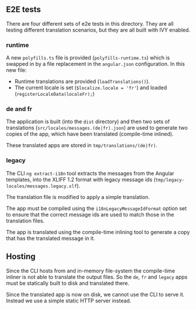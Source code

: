 ## E2E tests

There are four different sets of e2e tests in this directory. They are all testing different
translation scenarios, but they are all built with IVY enabled.

### runtime

A new `polyfills.ts` file is provided (`polyfills-runtime.ts`) which is swapped in by a file
replacement in the `angular.json` configuration. In this new file:
 * Runtime translations are provided (`loadTranslations()`).
 * The current locale is set (`$localize.locale = 'fr'`) and loaded (`registerLocaleData(localeFr);`)

### de and fr

The application is built (into the `dist` directory) and then two sets of translations
(`src/locales/messages.(de|fr).json`) are used to generate two copies of the app, which have
been translated (compile-time inlined).

These translated apps are stored in `tmp/translations/(de|fr)`.

### legacy

The CLI `ng extract-i18n` tool extracts the messages from the Angular templates, into the XLIFF 1.2
format with legacy message ids (`tmp/legacy-locales/messages.legacy.xlf`).

The translation file is modified to apply a simple translation.

The app must be compiled using the `i18nLegacyMessageIdFormat` option set to ensure that the correct
message ids are used to match those in the translation files.

The app is translated using the compile-time inlining tool to generate a copy that has the
translated message in it.

## Hosting

Since the CLI hosts from and in-memory file-system the compile-time inliner is not able to
translate the output files. So the `de`, `fr` and `legacy` apps must be statically built to
disk and translated there.

Since the translated app is now on disk, we cannot use the CLI to serve it. Instead we use
a simple static HTTP server instead.
